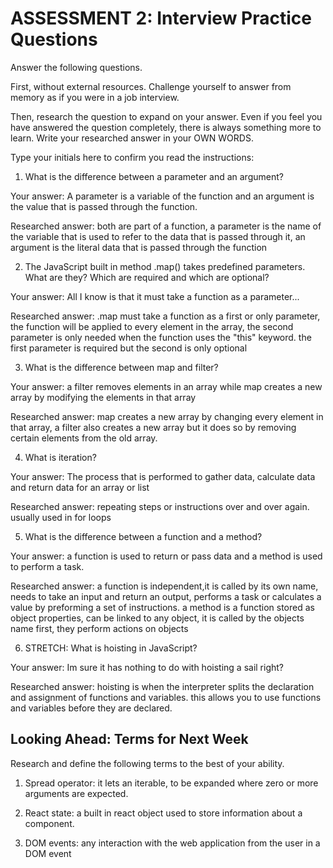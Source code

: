 # ASSESSMENT 2: Interview Practice Questions

Answer the following questions.

First, without external resources. Challenge yourself to answer from memory as if you were in a job interview.

Then, research the question to expand on your answer. Even if you feel you have answered the question completely, there is always something more to learn. Write your researched answer in your OWN WORDS.

Type your initials here to confirm you read the instructions:

1. What is the difference between a parameter and an argument?

Your answer: A parameter is a variable of the function and an argument is the value that is passed through the function.

Researched answer: both are part of a function, a parameter is the name of the variable that is used to refer to the data that is passed through it, an argument is the literal data that is passed through the function

2. The JavaScript built in method .map() takes predefined parameters. What are they? Which are required and which are optional?

Your answer: All I know is that it must take a function as a parameter...

Researched answer: .map must take a function as a first or only parameter, the function will be applied to every element in the array, the second parameter is only needed when the function uses the "this" keyword. the first parameter is required but the second is only optional

3. What is the difference between map and filter?

Your answer: a filter removes elements in an array while map creates a new array by modifying the elements in that array

Researched answer: map creates a new array by changing every element in that array, a filter also creates a new array but it does so by removing certain elements from the old array.

4. What is iteration?

Your answer: The process that is performed to gather data, calculate data and return data for an array or list

Researched answer: repeating steps or instructions over and over again. usually used in for loops

5. What is the difference between a function and a method?

Your answer: a function is used to return or pass data and a method is used to perform a task.

Researched answer: a function is independent,it is called by its own name, needs to take an input and return an output, performs a task or calculates a value by preforming a set of instructions.
a method is a function stored as object properties, can be linked to any object, it is called by the objects name first, they perform actions on objects

6. STRETCH: What is hoisting in JavaScript?

Your answer: Im sure it has nothing to do with hoisting a sail right?

Researched answer: hoisting is when the interpreter splits the declaration and assignment of functions and variables. this allows you to use functions and variables before they are declared.

## Looking Ahead: Terms for Next Week

Research and define the following terms to the best of your ability.

1. Spread operator: it lets an iterable, to be expanded where zero or more arguments are expected.

2. React state: a built in react object used to store information about a component.

3. DOM events: any interaction with the web application from the user in a DOM event